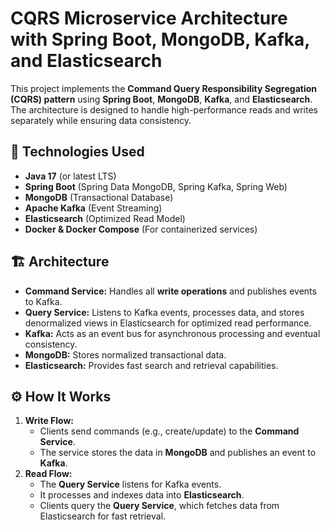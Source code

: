 # CQRS Microservice Architecture with Spring Boot, MongoDB, Kafka, and Elasticsearch

This project implements the **Command Query Responsibility Segregation (CQRS) pattern** using **Spring Boot**, **MongoDB**, **Kafka**, and **Elasticsearch**. The architecture is designed to handle high-performance reads and writes separately while ensuring data consistency.

## 📌 Technologies Used
- **Java 17** (or latest LTS)
- **Spring Boot** (Spring Data MongoDB, Spring Kafka, Spring Web)
- **MongoDB** (Transactional Database)
- **Apache Kafka** (Event Streaming)
- **Elasticsearch** (Optimized Read Model)
- **Docker & Docker Compose** (For containerized services)

## 🏗️ Architecture
- **Command Service:** Handles all **write operations** and publishes events to Kafka.
- **Query Service:** Listens to Kafka events, processes data, and stores denormalized views in Elasticsearch for optimized read performance.
- **Kafka:** Acts as an event bus for asynchronous processing and eventual consistency.
- **MongoDB:** Stores normalized transactional data.
- **Elasticsearch:** Provides fast search and retrieval capabilities.

## ⚙️ How It Works
1. **Write Flow:**  
   - Clients send commands (e.g., create/update) to the **Command Service**.
   - The service stores the data in **MongoDB** and publishes an event to **Kafka**.
2. **Read Flow:**  
   - The **Query Service** listens for Kafka events.
   - It processes and indexes data into **Elasticsearch**.
   - Clients query the **Query Service**, which fetches data from Elasticsearch for fast retrieval.

